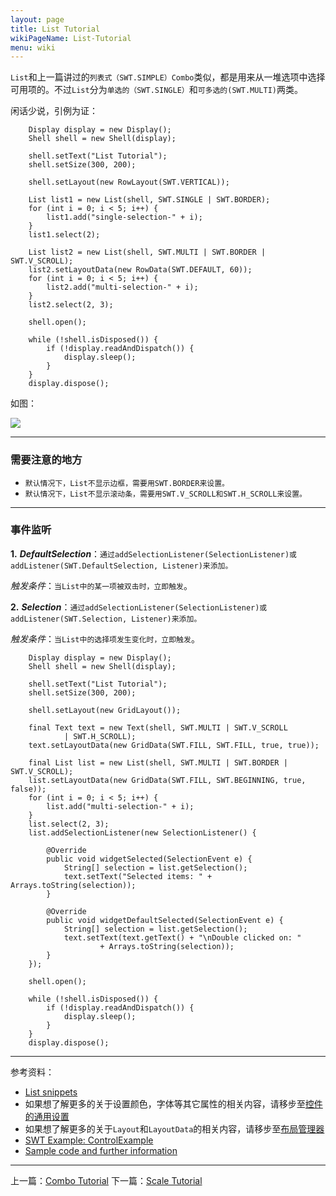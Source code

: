 ```yaml
---
layout: page
title: List Tutorial
wikiPageName: List-Tutorial
menu: wiki
---
```


`List`和上一篇讲过的`列表式（SWT.SIMPLE）Combo`类似，都是用来从一堆选项中选择可用项的。不过`List`分为`单选的（SWT.SINGLE）`和`可多选的(SWT.MULTI)`两类。

闲话少说，引例为证：

		Display display = new Display();
		Shell shell = new Shell(display);

		shell.setText("List Tutorial");
		shell.setSize(300, 200);

		shell.setLayout(new RowLayout(SWT.VERTICAL));

		List list1 = new List(shell, SWT.SINGLE | SWT.BORDER);
		for (int i = 0; i < 5; i++) {
			list1.add("single-selection-" + i);
		}
		list1.select(2);

		List list2 = new List(shell, SWT.MULTI | SWT.BORDER | SWT.V_SCROLL);
		list2.setLayoutData(new RowData(SWT.DEFAULT, 60));
		for (int i = 0; i < 5; i++) {
			list2.add("multi-selection-" + i);
		}
		list2.select(2, 3);

		shell.open();

		while (!shell.isDisposed()) {
			if (!display.readAndDispatch()) {
				display.sleep();
			}
		}
		display.dispose();

如图：

![]({{site.baseurl}}/wiki/images/image_swt_list1.png)

***

### 需要注意的地方

 * `默认情况下，List不显示边框，需要用SWT.BORDER来设置。`
 * `默认情况下，List不显示滚动条，需要用SWT.V_SCROLL和SWT.H_SCROLL来设置。`

***

### 事件监听

**1.** _**DefaultSelection**_：`通过addSelectionListener(SelectionListener)或addListener(SWT.DefaultSelection, Listener)来添加。`

_触发条件_：`当List中的某一项被双击时，立即触发`。

**2.** _**Selection**_：`通过addSelectionListener(SelectionListener)或addListener(SWT.Selection, Listener)来添加。`

_触发条件_：`当List中的选择项发生变化时，立即触发`。

		Display display = new Display();
		Shell shell = new Shell(display);

		shell.setText("List Tutorial");
		shell.setSize(300, 200);

		shell.setLayout(new GridLayout());

		final Text text = new Text(shell, SWT.MULTI | SWT.V_SCROLL
				| SWT.H_SCROLL);
		text.setLayoutData(new GridData(SWT.FILL, SWT.FILL, true, true));

		final List list = new List(shell, SWT.MULTI | SWT.BORDER | SWT.V_SCROLL);
		list.setLayoutData(new GridData(SWT.FILL, SWT.BEGINNING, true, false));
		for (int i = 0; i < 5; i++) {
			list.add("multi-selection-" + i);
		}
		list.select(2, 3);
		list.addSelectionListener(new SelectionListener() {

			@Override
			public void widgetSelected(SelectionEvent e) {
				String[] selection = list.getSelection();
				text.setText("Selected items: " + Arrays.toString(selection));
			}

			@Override
			public void widgetDefaultSelected(SelectionEvent e) {
				String[] selection = list.getSelection();
				text.setText(text.getText() + "\nDouble clicked on: "
						+ Arrays.toString(selection));
			}
		});

		shell.open();

		while (!shell.isDisposed()) {
			if (!display.readAndDispatch()) {
				display.sleep();
			}
		}
		display.dispose();

***
参考资料：
  * [List snippets](http://www.eclipse.org/swt/snippets/#list)
  * 如果想了解更多的关于设置颜色，字体等其它属性的相关内容，请移步至[控件的通用设置]({{site.baseurl}}/wiki/Common-Properties-Tutorial.html)
  * 如果想了解更多的关于`Layout`和`LayoutData`的相关内容，请移步至[布局管理器]({{site.baseurl}}/wiki/Layouts-Tutorial.html)
  * [SWT Example: ControlExample](http://www.eclipse.org/swt/examples.php)
  * [Sample code and further information](http://www.eclipse.org/swt/)

***

上一篇：[Combo Tutorial]({{site.baseurl}}/wiki/Combo-Tutorial.html)
下一篇：[Scale Tutorial]({{site.baseurl}}/wiki/Scale-Tutorial.html)
